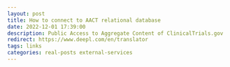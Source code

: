 ```yaml
---
layout: post
title: How to connect to AACT relational database
date: 2022-12-01 17:39:00
description: Public Access to Aggregate Content of ClinicalTrials.gov
redirect: https://www.deepl.com/en/translator
tags: links
categories: real-posts external-services
---
```



